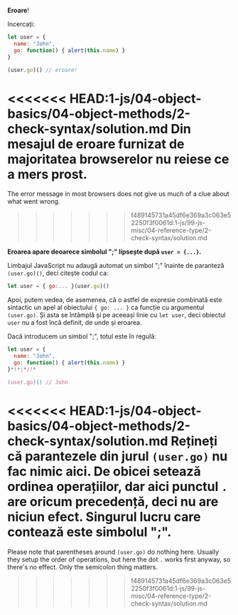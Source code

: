 **Eroare**!

Incercați:

```js run
let user = {
  name: "John",
  go: function() { alert(this.name) }
}

(user.go)() // eroare!
```

<<<<<<< HEAD:1-js/04-object-basics/04-object-methods/2-check-syntax/solution.md
Din mesajul de eroare furnizat de majoritatea browserelor nu reiese ce a mers prost.
=======
The error message in most browsers does not give us much of a clue about what went wrong.
>>>>>>> f489145731a45df6e369a3c063e52250f3f0061d:1-js/99-js-misc/04-reference-type/2-check-syntax/solution.md

**Eroarea apare deoarece simbolul ";" lipsește după `user = {...}`.**

Limbajul JavaScript nu adaugă automat un simbol ";" înainte de paranteză `(user.go)()`, deci citește codul ca:

```js no-beautify
let user = { go:... }(user.go)()
```

Apoi, putem vedea, de asemenea, că o astfel de expresie combinată este sintactic un apel al obiectului `{ go: ... }` ca funcție cu argumentul `(user.go)`. Și asta se întâmplă și pe aceeași linie cu `let user`, deci obiectul `user` nu a fost încă definit, de unde și eroarea.

Dacă introducem un simbol ";", totul este în regulă:

```js run
let user = {
  name: "John",
  go: function() { alert(this.name) }
}*!*;*/!*

(user.go)() // John
```

<<<<<<< HEAD:1-js/04-object-basics/04-object-methods/2-check-syntax/solution.md
Rețineți că parantezele din jurul `(user.go)` nu fac nimic aici. De obicei setează ordinea operațiilor, dar aici punctul `.` are oricum precedență, deci nu are niciun efect. Singurul lucru care contează este simbolul ";".
=======
Please note that parentheses around `(user.go)` do nothing here. Usually they setup the order of operations, but here the dot `.` works first anyway, so there's no effect. Only the semicolon thing matters.
>>>>>>> f489145731a45df6e369a3c063e52250f3f0061d:1-js/99-js-misc/04-reference-type/2-check-syntax/solution.md
